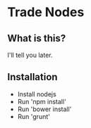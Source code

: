 Trade Nodes
===========

What is this?
-------------

I'll tell you later.

Installation
------------

- Install nodejs
- Run 'npm install'
- Run 'bower install'
- Run 'grunt'
